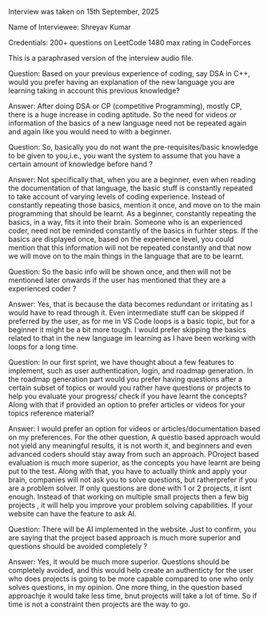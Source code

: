 Interview was taken on 15th September, 2025

Name of Interviewee: Shreyav Kumar

Credentials:
200+ questions on LeetCode
1480 max rating in CodeForces

This is a paraphrased version of the interview audio file.

Question: Based on your previous experience of coding, say DSA in C++, would you prefer having an explanation of the new language you are learning taking in account this previous knowledge?

Answer: After doing DSA or CP (competitive Programming), mostly CP, there is a huge increase in coding aptitude. So the need for videos or information of the basics of a new language need not be repeated again and again like you would need to with a beginner.

Question: So, basically you do not want the pre-requisites/basic knowledge to be given to you,i.e., you want the system to assume that you have a certain amount of knowledge before hand ?

Answer: Not specifically that, when you are a beginner, even when reading the documentation of that language, the basic stuff is constantly repeated to take account of varying levels of coding experience.
Instead of constantly repeating those basics, mention it once, and move on to the main programming that should be learnt. As a beginner, constantly repeating the basics, in a way, fits it into their brain. Someone who is an experienced coder, need not be reminded constantly of the basics in furhter steps. If the basics are displayed once, based on the experience level, you could mention that this information will not be repeated constantly and that now we will move on to the main things in the language that are to be learnt.

Question: So the basic info will be shown once, and then will not be mentioned later onwards if the user has mentioned that they are a experienced coder ?

Answer: Yes, that is because the data becomes redundant or irritating as I would have to read through it. Even intermediate stuff can be skipped if preferred by the user, as for me in VS Code loops is a basic topic, but for a beginner it might be a bit more tough. I would prefer skipping the basics related to that in the new language im learning as I have been working with loops for a long time.

Question: In our first sprint, we have thought about a few features to implement, such as user authentication, login, and roadmap generation. In the roadmap generation part would you prefer having questions after a certain subset of topics or would you rather have questions or projects to help you evaluate your progress/ check if you have learnt the concepts? Along with that if provided an option to prefer articles or videos for your topics reference material?

Answer: I would prefer an option for videos or articles/documentation based on my preferences. For the other question, A questio based approach would not yield any meaningful results, it is not worth it, and beginners and even advanced coders should stay away from such an approach. POroject based evaluation is much more superior, as the concepts you have learnt are being put to the test. Along with that, you have to actually think and apply your brain, companies will not ask you to solve questions, but ratherprefer if you are a problem solver. If only questions are done with 1 or 2 projects, it isnt enough. Instead of that working on multiple small projects then a few big projects , it will help you improve your problem solving capabilities. If your website can have the feature to ask AI.

Question: There will be AI implemented in the website. Just to confirm, you are saying that the project based approach is much more superior and questions should be avoided completely ?

Answer: Yes, it would be much more superior. Questions should be completely avoided, and this would help create an authenticty for the user who does projects is going to be more capable compared to one who only solves questions, in my opinion. One more thing, in the question based approachje it would take less time, bnut projects will take a lot of time. So if time is not a constraint then projects are the way to go.
